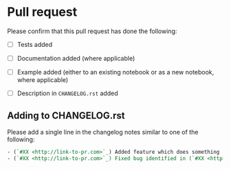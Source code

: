 # Pull request

Please confirm that this pull request has done the following:

- [ ] Tests added

- [ ] Documentation added (where applicable)

- [ ] Example added (either to an existing notebook or as a new notebook, where
      applicable)

- [ ] Description in ``CHANGELOG.rst`` added

## Adding to CHANGELOG.rst

Please add a single line in the changelog notes similar to one of the following:

```rst
- (`#XX <http://link-to-pr.com>`_) Added feature which does something
- (`#XX <http://link-to-pr.com>`_) Fixed bug identified in (`#XX <http://link-to-issue.com>`_)
```
